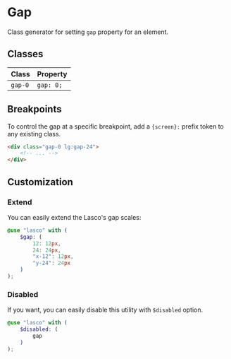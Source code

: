 # Gap

Class generator for setting `gap` property for an element.

## Classes

| Class   | Property  |
|---------|-----------|
| `gap-0` | `gap: 0;` |

## Breakpoints

To control the gap at a specific breakpoint, add a `{screen}:` prefix token to any existing class.

```html
<div class="gap-0 lg:gap-24">
    <!-- ... -->
</div>
```

## Customization

### Extend

You can easily extend the Lasco's gap scales:

```scss
@use "lasco" with (
    $gap: (
        12: 12px,
        24: 24px,
        "x-12": 12px,
        "y-24": 24px
    )
);
```

### Disabled

If you want, you can easily disable this utility with `$disabled` option.

```scss
@use "lasco" with (
    $disabled: (
        gap
    )
);
```
